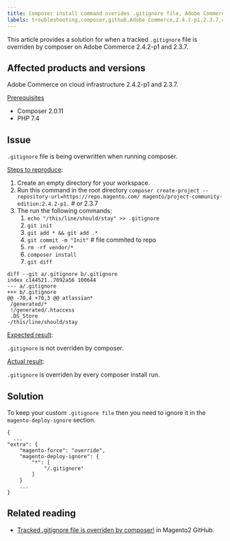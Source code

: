 ```yaml
---
title: Composer install command overides .gitignore file, Adobe Commerce
labels: troubleshooting,composer,github,Adobe Commerce,2.4.2-p1,2.3.7,cloud infrastructure
---
```


This article provides a solution for when a tracked `.gitignore` file is overriden by composer on Adobe Commerce 2.4.2-p1 and 2.3.7.

## Affected products and versions

Adobe Commerce on cloud infrastructure 2.4.2-p1 and 2.3.7.

<ins>Prerequisites</ins>
* Composer 2.0.11
* PHP 7.4

## Issue

`.gitignore` file is being overwritten when running composer.

<ins>Steps to reproduce</ins>:


1. Create an empty directory for your workspace.
1. Run this command in the root directory `composer create-project --repository-url=https://repo.magento.com/ magento/project-community-edition:2.4.2-p1.`  # or 2.3.7
1. The run the following commands:
    1. `echo "/this/line/should/stay" >> .gitignore`
    1. `git init`
    1. `git add * && git add .*`
    1. `git commit -m "Init"` # file commited to repo
    1. `rm -rf vendor/*`
    1. `composer install`
    1. `git diff`

```
diff --git a/.gitignore b/.gitignore
index c144521..7092a56 100644
--- a/.gitignore
+++ b/.gitignore
@@ -70,4 +70,3 @@ atlassian*
 /generated/*
 !/generated/.htaccess
 .DS_Store
-/this/line/should/stay
```

<ins>Expected result</ins>:

`.gitignore` is not overriden by composer.

<ins>Actual result</ins>:

`.gitignore` is overriden by every composer install run.

## Solution

To keep your custom `.gitignore file` then you need to ignore it in the `magento-deploy-ignore` section.

```
{
  ...
"extra": {
    "magento-force": "override",
    "magento-deploy-ignore": {
        "*": [
            "/.gitignore"
        ]
    }
    ...
}
```


## Related reading

* [Tracked .gitignore file is overriden by composer!](https://github.com/magento/magento2/issues/32888) in Magento2 GitHub.
